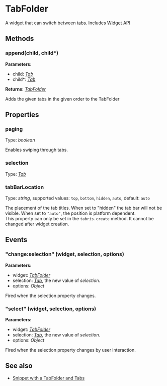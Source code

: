 ---
---
# TabFolder

A widget that can switch between [tabs](#tab).
Includes [Widget API](Widget.md)

## Methods

### append(child, child*)


**Parameters:**

- child: *[Tab](Tab.md)*
- child*: *[Tab](Tab.md)*

**Returns:** *[TabFolder](TabFolder.md)*

Adds the given tabs in the given order to the TabFolder


## Properties

### paging
Type: *boolean*

Enables swiping through tabs.
### selection

Type: *[Tab](Tab.md)*

### tabBarLocation

Type: *string*, supported values: `top`, `bottom`, `hidden`, `auto`, default: `auto`

The placement of the tab titles. When set to "hidden" the tab bar will not be visible. When set to `"auto"`, the position is platform dependent.<br/>This property can only be set in the `tabris.create` method. It cannot be changed after widget creation.

## Events

### "change:selection" (widget, selection, options)

**Parameters:**

- widget: *[TabFolder](TabFolder.md)*
- selection: *[Tab](Tab.md)*, the new value of *selection*.
- options: *Object*

Fired when the selection property changes.

### "select" (widget, selection, options)

**Parameters:**

- widget: *[TabFolder](TabFolder.md)*
- selection: *[Tab](Tab.md)*, the new value of *selection*.
- options: *Object*

Fired when the selection property changes by user interaction.


## See also

- [Snippet with a TabFolder and Tabs](https://github.com/eclipsesource/tabris-js/blob/v1.5.0/snippets/tabfolder/tabfolder.js)
